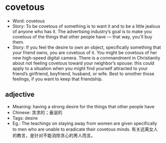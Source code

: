 # covetous

- Word: covetous
- Story: To be covetous of something is to want it and to be a little jealous of anyone who has it. The advertising industry’s goal is to make you covetous of the things that other people have — that way, you'll buy them.
- Story: If you feel the desire to own an object, specifically something that your friend owns, you are covetous of it. You might be covetous of her new high-speed digital camera. There is a commandment in Christianity about not feeling covetous toward your neighbor’s spouse: this could apply to a situation when you might find yourself attracted to your friend’s girlfriend, boyfriend, husband, or wife. Best to smother those feelings, if you want to keep that friendship.

## adjective

- Meaning: having a strong desire for the things that other people have
- Chinese: 贪求的；垂涎的
- Tags: desire
- Eg.: The teachings on staying away from women are given specifically to men who are unable to eradicate their covetous minds. 有关远离女人的教言，是针对不能消除贪心的男人而言。

